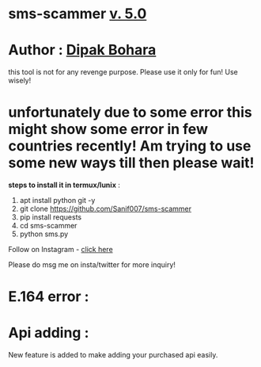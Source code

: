 # sms-scammer [v. 5.0](https://github.com/dipak0304/sms---scammer)
# Author : [Dipak Bohara ](https://github.com/dipak0304/sms---scammer)
this tool is not for any revenge purpose. Please use it only for fun! Use wisely!

# unfortunately due to some error this might show some error in few countries recently!  Am trying to use some new ways till then please wait! 

**steps to install it in termux/lunix** :
1. apt install python git -y
2. git clone https://github.com/Sanif007/sms-scammer
3. pip install requests
4. cd sms-scammer
5. python sms.py

Follow on Instagram - [click here](https://www.instagram.com/dipak.bohara03/)



Please do msg me on insta/twitter for more inquiry! 

# E.164 error :


# Api adding :
New feature is added to make adding your purchased api easily.
